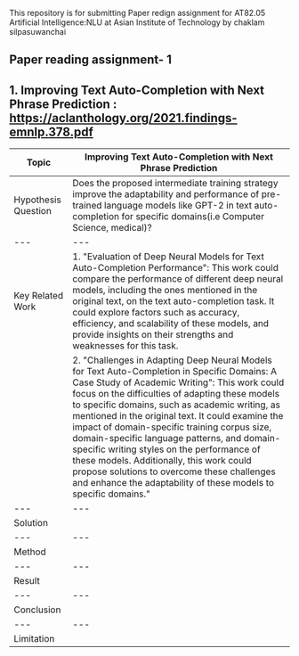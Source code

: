 This repository is for submitting Paper redign assignment  for AT82.05 Artificial Intelligence:NLU at Asian Institute of Technology by chaklam silpasuwanchai

## Paper reading assignment- 1

## 1.  Improving Text Auto-Completion with Next Phrase Prediction :  https://aclanthology.org/2021.findings-emnlp.378.pdf

| Topic  | Improving Text Auto-Completion with Next Phrase Prediction |
| --- | --- |
| Hypothesis Question | Does the proposed intermediate training strategy improve the adaptability and performance of pre-trained language models like GPT-2 in text auto-completion for specific domains(i.e Computer Science, medical)? |
| --- | --- |
| Key Related Work | 1. "Evaluation of Deep Neural Models for Text Auto-Completion Performance": This work could compare the performance of different deep neural models, including the ones mentioned in the original text, on the text auto-completion task. It could explore factors such as accuracy, efficiency, and scalability of these models, and provide insights on their strengths and weaknesses for this task.| 
|                  | 2. "Challenges in Adapting Deep Neural Models for Text Auto-Completion in Specific Domains: A Case Study of Academic Writing": This work could focus on the difficulties of adapting these models to specific domains, such as academic writing, as mentioned in the original text. It could examine the impact of domain-specific training corpus size, domain-specific language patterns, and domain-specific writing styles on the performance of these models. Additionally, this work could propose solutions to overcome these challenges and enhance the adaptability of these models to specific domains."  |
| --- | --- |
| Solution | |
| --- | --- |
| Method | |
| --- | --- |
| Result | |
| --- | --- |
| Conclusion | |
| --- | --- |
| Limitation | |
